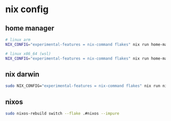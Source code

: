 # nix config

## home manager

```bash
# linux arm
NIX_CONFIG="experimental-features = nix-command flakes" nix run home-manager/master -- switch --flake .#linux

# linux x86_64 (wsl)
NIX_CONFIG="experimental-features = nix-command flakes" nix run home-manager/master -- switch --flake .#x86_64-linux


```

## nix darwin

```bash
sudo NIX_CONFIG="experimental-features = nix-command flakes" nix run nix-darwin/nix-darwin-25.05#darwin-rebuild -- switch --flake .
```

## nixos

```bash
sudo nixos-rebuild switch --flake .#nixos --impure
```
